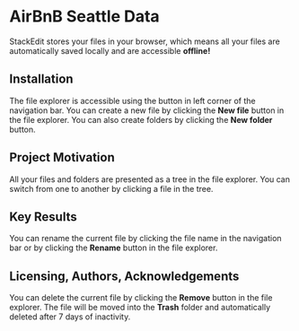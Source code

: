 

# AirBnB Seattle Data

StackEdit stores your files in your browser, which means all your files are automatically saved locally and are accessible **offline!**

## Installation

The file explorer is accessible using the button in left corner of the navigation bar. You can create a new file by clicking the **New file** button in the file explorer. You can also create folders by clicking the **New folder** button.

## Project Motivation

All your files and folders are presented as a tree in the file explorer. You can switch from one to another by clicking a file in the tree.

## Key Results
You can rename the current file by clicking the file name in the navigation bar or by clicking the **Rename** button in the file explorer.

## Licensing, Authors, Acknowledgements

You can delete the current file by clicking the **Remove** button in the file explorer. The file will be moved into the **Trash** folder and automatically deleted after 7 days of inactivity.

